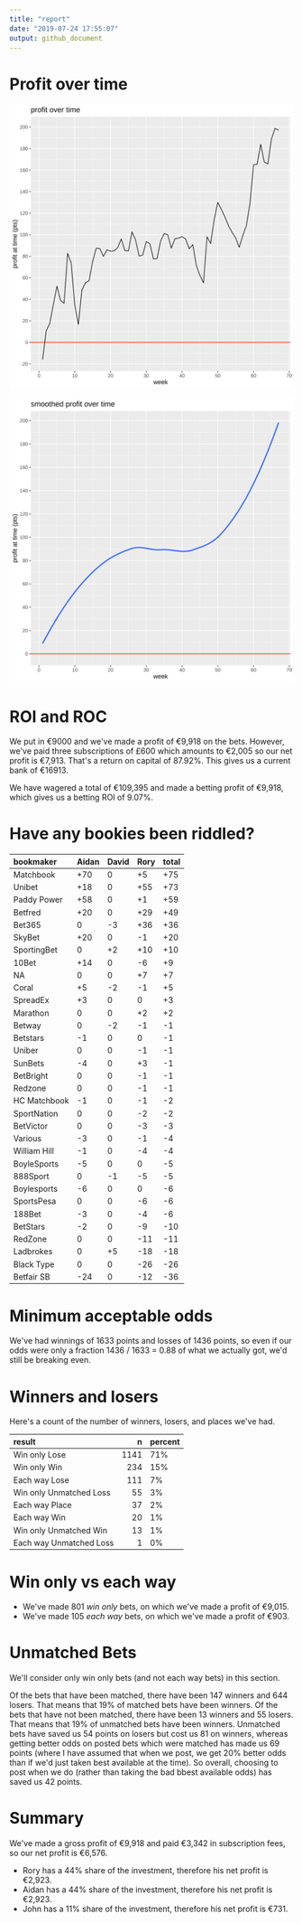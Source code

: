 ```yaml
---
title: "report"
date: "2019-07-24 17:55:07"
output: github_document
---
```




# Profit over time

![plot of chunk profit-over-time](figure/profit-over-time-1.png)

![plot of chunk profit-over-time-smooth](figure/profit-over-time-smooth-1.png)


# ROI and ROC



We put in €9000 and we've made a profit of €9,918 on the bets. However, we've paid three subscriptions of £600 which amounts to €2,005 so our net profit is €7,913. That's a return on capital of 87.92%. This gives us a current bank of €16913.

We have wagered a total of €109,395 and made a betting profit of €9,918, which gives us a betting ROI of 9.07%.


# Have any bookies been riddled?


|bookmaker    |Aidan |David |Rory |total |
|:------------|:-----|:-----|:----|:-----|
|Matchbook    |+70   |0     |+5   |+75   |
|Unibet       |+18   |0     |+55  |+73   |
|Paddy Power  |+58   |0     |+1   |+59   |
|Betfred      |+20   |0     |+29  |+49   |
|Bet365       |0     |-3    |+36  |+36   |
|SkyBet       |+20   |0     |-1   |+20   |
|SportingBet  |0     |+2    |+10  |+10   |
|10Bet        |+14   |0     |-6   |+9    |
|NA           |0     |0     |+7   |+7    |
|Coral        |+5    |-2    |-1   |+5    |
|SpreadEx     |+3    |0     |0    |+3    |
|Marathon     |0     |0     |+2   |+2    |
|Betway       |0     |-2    |-1   |-1    |
|Betstars     |-1    |0     |0    |-1    |
|Uniber       |0     |0     |-1   |-1    |
|SunBets      |-4    |0     |+3   |-1    |
|BetBright    |0     |0     |-1   |-1    |
|Redzone      |0     |0     |-1   |-1    |
|HC Matchbook |-1    |0     |-1   |-2    |
|SportNation  |0     |0     |-2   |-2    |
|BetVictor    |0     |0     |-3   |-3    |
|Various      |-3    |0     |-1   |-4    |
|William Hill |-1    |0     |-4   |-4    |
|BoyleSports  |-5    |0     |0    |-5    |
|888Sport     |0     |-1    |-5   |-5    |
|Boylesports  |-6    |0     |0    |-6    |
|SportsPesa   |0     |0     |-6   |-6    |
|188Bet       |-3    |0     |-4   |-6    |
|BetStars     |-2    |0     |-9   |-10   |
|RedZone      |0     |0     |-11  |-11   |
|Ladbrokes    |0     |+5    |-18  |-18   |
|Black Type   |0     |0     |-26  |-26   |
|Betfair SB   |-24   |0     |-12  |-36   |


# Minimum acceptable odds



We've had winnings of 1633 points and losses of 1436 points, so even if our odds were only a fraction 1436 / 1633 = 0.88 of what we actually got, we'd still be breaking even.


# Winners and losers

Here's a count of the number of winners, losers, and places we've had.


|result                  |    n|percent |
|:-----------------------|----:|:-------|
|Win only Lose           | 1141|71%     |
|Win only Win            |  234|15%     |
|Each way Lose           |  111|7%      |
|Win only Unmatched Loss |   55|3%      |
|Each way Place          |   37|2%      |
|Each way Win            |   20|1%      |
|Win only Unmatched Win  |   13|1%      |
|Each way Unmatched Loss |    1|0%      |


# Win only vs each way



* We've made 801 _win only_ bets, on which we've made a profit of €9,015. 
* We've made 105 _each way_ bets, on which we've made a profit of €903.


# Unmatched Bets



We'll consider only win only bets (and not each way bets) in this section.

Of the bets that have been matched, there have been 147 winners and 644 losers. That means that 19% of matched bets have been winners. Of the bets that have not been matched, there have been 13 winners and 55 losers. That means that 19% of unmatched bets have been winners. Unmatched bets have saved us 54 points on losers but cost us 81 on winners, whereas getting better odds on posted bets which were matched has made us 69 points (where I have assumed that when we post, we get 20% better odds than if we'd just taken best available at the time). So overall, choosing to post when we do (rather than taking the bad bbest available odds) has saved us 42 points.


# Summary



We've made a gross profit of €9,918 and paid €3,342 in subscription fees, so our net profit is €6,576.

* Rory has a 44% share of the investment, therefore his net profit is €2,923.
* Aidan has a 44% share of the investment, therefore his net profit is €2,923.
* John has a 11% share of the investment, therefore his net profit is €731.
